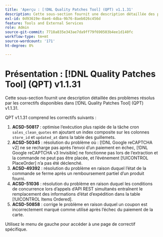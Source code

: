 ```yaml
---
title: 'Aperçu : [!DNL Quality Patches Tool] (QPT) v1.1.31'
description: Cette sous-section fournit une description détaillée des problèmes résolus par les correctifs disponibles dans [!DNL Quality Patches Tool] (QPT) v1.1.31.
exl-id: 0d93619e-0ae6-4dba-9b76-8aeb026c456d
feature: Tools and External Services
role: Admin
source-git-commit: 7718a835e343ae7da9ff79f690503b4ee1d140fc
workflow-type: tm+mt
source-wordcount: '171'
ht-degree: 0%

---
```


# Présentation : [!DNL Quality Patches Tool] (QPT) v1.1.31

Cette sous-section fournit une description détaillée des problèmes résolus par les correctifs disponibles dans [!DNL Quality Patches Tool] (QPT) v1.1.31.

QPT v1.1.31 comprend les correctifs suivants :

1. **ACSD-50817** : optimise l’exécution plus rapide de la tâche cron `sales_clean_quotes` en ajoutant un index composite sur les colonnes `store_id` et `updated_at` dans la table des guillemets.
1. **ACSD-50345** : résolution du problème où : [!DNL Google reCAPTCHA v2] ne se recharge pas après l’envoi d’un paiement en échec, [!DNL Google reCAPTCHA v3 Invisible] ne fonctionne pas lors de l’extraction et la commande ne peut pas être placée, et l’événement [!UICONTROL PlaceOrder] n’a pas été déclenché.
1. **ACSD-49392** : résolution du problème en raison duquel l’état de la commande se ferme après un remboursement partiel d’un produit fourni.
1. **ACSD-51036** : résolution du problème en raison duquel les conditions de concurrence lors d’appels d’API REST simultanés entraînent le remplacement des informations d’état d’expédition dans la table [!UICONTROL Items Ordered].
1. **ACSD-50858** : corrige le problème en raison duquel un coupon est incorrectement marqué comme utilisé après l’échec du paiement de la carte.

Utilisez le menu de gauche pour accéder à une page de correctif spécifique.
